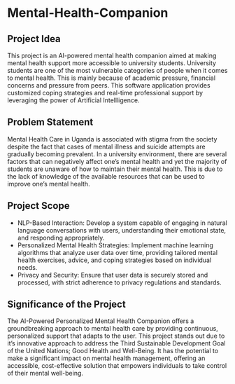 # Mental-Health-Companion

## Project Idea
This project is an AI-powered mental health companion aimed at making mental health support more accessible to university students.
University students are one of the most vulnerable categories of people when it comes to mental health.
This is mainly because of academic pressure, financial concerns and pressure from peers.
This software application provides customized coping strategies and real-time professional support by leveraging the power of Artificial Intellligence.

## Problem Statement
Mental Health Care in Uganda is associated with stigma from the society despite the fact that cases of mental illness and suicide attempts are gradually becoming prevalent. In a university environment, there are several factors that can negatively affect one’s mental health and yet the majority of students are unaware of how to maintain their mental health. This is due to the lack of knowledge of the available resources that can be used to improve one’s mental health.

## Project Scope
- NLP-Based Interaction: Develop a system capable of engaging in natural language conversations with users, understanding their emotional state, and responding appropriately.
- Personalized Mental Health Strategies: Implement machine learning algorithms that analyze user data over time, providing tailored mental health exercises, advice, and coping strategies based on individual needs.
- Privacy and Security: Ensure that user data is securely stored and processed, with strict adherence to privacy regulations and standards.

## Significance of the Project
The AI-Powered Personalized Mental Health Companion offers a groundbreaking approach to mental health care by providing continuous, personalized support that adapts to the user. This project stands out due to it’s innovative approach to address the Third Sustainable Development Goal of the United Nations; Good Health and Well-Being. It has the potential to make a significant impact on mental health management, offering an accessible, cost-effective solution that empowers individuals to take control of their mental well-being.
